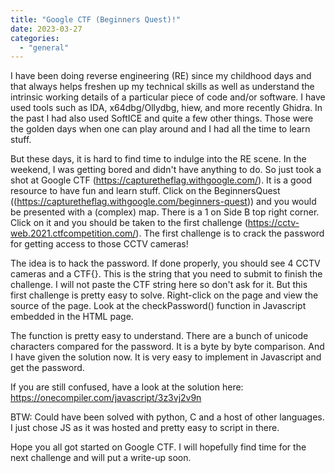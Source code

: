 ```yaml
---
title: "Google CTF (Beginners Quest)!"
date: 2023-03-27
categories: 
  - "general"
---
```


I have been doing reverse engineering (RE) since my childhood days and that always helps freshen up my technical skills as well as understand the intrinsic working details of a particular piece of code and/or software. I have used tools such as IDA, x64dbg/Ollydbg, hiew, and more recently Ghidra. In the past I had also used SoftICE and quite a few other things. Those were the golden days when one can play around and I had all the time to learn stuff.

But these days, it is hard to find time to indulge into the RE scene. In the weekend, I was getting bored and didn't have anything to do. So just took a shot at Google CTF (https://capturetheflag.withgoogle.com/). It is a good resource to have fun and learn stuff. Click on the BeginnersQuest ((https://capturetheflag.withgoogle.com/beginners-quest)) and you would be presented with a (complex) map. There is a 1 on Side B top right corner. Click on it and you should be taken to the first challenge (https://cctv-web.2021.ctfcompetition.com/). The first challenge is to crack the password for getting access to those CCTV cameras!

The idea is to hack the password. If done properly, you should see 4 CCTV cameras and a CTF{<string>}. This is the string that you need to submit to finish the challenge. I will not paste the CTF string here so don't ask for it. But this first challenge is pretty easy to solve. Right-click on the page and view the source of the page. Look at the checkPassword() function in Javascript embedded in the HTML page.

The function is pretty easy to understand. There are a bunch of unicode characters compared for the password. It is a byte by byte comparison. And I have given the solution now. It is very easy to implement in Javascript and get the password.

If you are still confused, have a look at the solution here: https://onecompiler.com/javascript/3z3vj2v9n

BTW: Could have been solved with python, C and a host of other languages. I just chose JS as it was hosted and pretty easy to script in there.

Hope you all got started on Google CTF. I will hopefully find time for the next challenge and will put a write-up soon.
